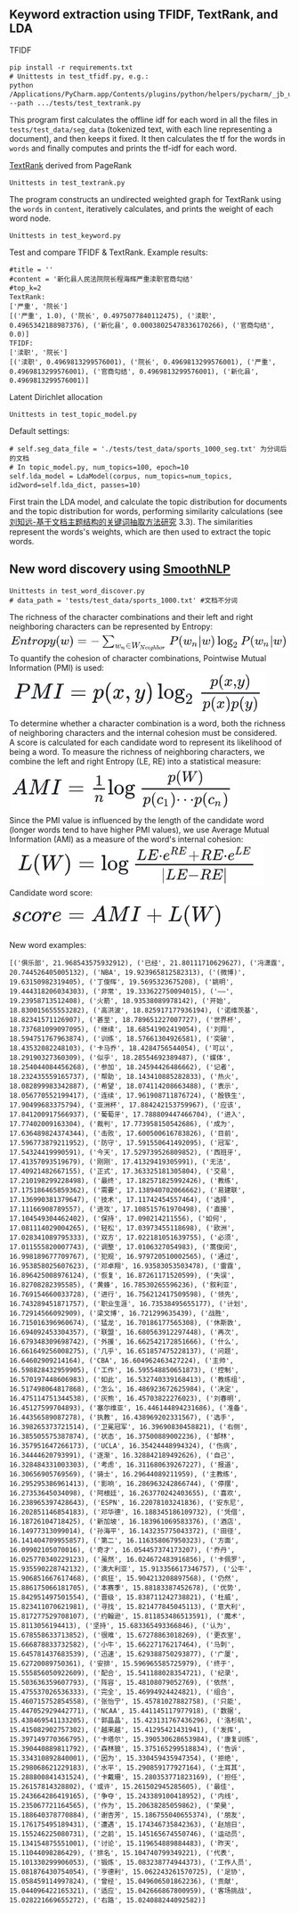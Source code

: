 ## Keyword extraction using TFIDF, TextRank, and LDA

TFIDF  
```
pip install -r requirements.txt
# Unittests in test_tfidf.py, e.g.:
python /Applications/PyCharm.app/Contents/plugins/python/helpers/pycharm/_jb_unittest_runner.py --path .../tests/test_textrank.py 
```  
This program first calculates the offline idf for each word in all the files in ```tests/test_data/seg_data``` (tokenized text, with each line representing a document), and then keeps it fixed. It then calculates the tf for the words in ```words``` and finally computes and prints the tf-idf for each word.

[TextRank](https://web.eecs.umich.edu/~mihalcea/papers/mihalcea.emnlp04.pdf) derived from PageRank  
```
Unittests in test_textrank.py
```
The program constructs an undirected weighted graph for TextRank using the ```words``` in ```content```, iteratively calculates, and prints the weight of each word node.

```
Unittests in test_keyword.py
```  
Test and compare TFIDF & TextRank. Example results:  
```
#title = ''
#content = '新化县人民法院院长程海辉严重渎职官商勾结'
#top_k=2
TextRank:
['严重', '院长']
[('严重', 1.0), ('院长', 0.4975077840112475), ('渎职', 0.4965342188987376), ('新化县', 0.00038025478336170266), ('官商勾结', 0.0)]
TFIDF:
['渎职', '院长']
[('渎职', 0.4969813299576001), ('院长', 0.4969813299576001), ('严重', 0.4969813299576001), ('官商勾结', 0.4969813299576001), ('新化县', 0.4969813299576001)]
```  

Latent Dirichlet allocation  
```
Unittests in test_topic_model.py
```  
Default settings:  
```
# self.seg_data_file = './tests/test_data/sports_1000_seg.txt' 为分词后的文档
# In topic_model.py, num_topics=100, epoch=10
self.lda_model = LdaModel(corpus, num_topics=num_topics, id2word=self.lda_dict, passes=10)
```  
First train the LDA model, and calculate the topic distribution for documents and the topic distribution for words, performing similarity calculations (see [刘知远-基于文档主题结构的关键词抽取方法研究](http://www.nlpir.org/wordpress/attachments/2011/12/%E5%88%98%E7%9F%A5%E8%BF%9C-%E5%9F%BA%E4%BA%8E%E6%96%87%E6%A1%A3%E4%B8%BB%E9%A2%98%E7%BB%93%E6%9E%84%E7%9A%84%E5%85%B3%E9%94%AE%E8%AF%8D%E6%8A%BD%E5%8F%96%E6%96%B9%E6%B3%95%E7%A0%94%E7%A9%B6.pdf) 3.3). The similarities represent the words's weights, which are then used to extract the topic words.


## New word discovery using [SmoothNLP](https://zhuanlan.zhihu.com/p/80385615)

```
Unittests in test_word_discover.py
# data_path = 'tests/test_data/sports_1000.txt' #文档不分词
```

The richness of the character combinations and their left and right neighboring characters can be represented by Entropy:  
![](https://github.com/WillongWang/Awesome-LLM-NLP-projects-updating-/blob/main/Keyword%20extraction%20with%20IR%20and%20LDA%20%26%20New%20word%20discovery/1.png)  
To quantify the cohesion of character combinations, Pointwise Mutual Information (PMI) is used:  
![](https://github.com/WillongWang/Awesome-LLM-NLP-projects-updating-/blob/main/Keyword%20extraction%20with%20IR%20and%20LDA%20%26%20New%20word%20discovery/2.png)  
To determine whether a character combination is a word, both the richness of neighboring characters and the internal cohesion must be considered.  
A score is calculated for each candidate word to represent its likelihood of being a word. To measure the richness of neighboring characters, we combine the left and right Entropy (LE, RE) into a statistical measure:  
![](https://github.com/WillongWang/Awesome-LLM-NLP-projects-updating-/blob/main/Keyword%20extraction%20with%20IR%20and%20LDA%20%26%20New%20word%20discovery/3.png)  
Since the PMI value is influenced by the length of the candidate word (longer words tend to have higher PMI values), we use Average Mutual Information (AMI) as a measure of the word's internal cohesion:  
![](https://github.com/WillongWang/Awesome-LLM-NLP-projects-updating-/blob/main/Keyword%20extraction%20with%20IR%20and%20LDA%20%26%20New%20word%20discovery/4.png)  
Candidate word score:  
![](https://github.com/WillongWang/Awesome-LLM-NLP-projects-updating-/blob/main/Keyword%20extraction%20with%20IR%20and%20LDA%20%26%20New%20word%20discovery/5.png)

New word examples:  
```
[('俱乐部', 21.968543575932912), ('已经', 21.80111710629627), ('冯潇霆', 20.744526405005132), ('NBA', 19.923965812582313), ('(微博)', 19.63150982319405), ('丁俊晖', 19.5695323675208), ('姚明', 19.444318206034303), ('非常', 19.333622750094015), ('——', 19.23958713512408), ('火箭', 18.93538089978142), ('开始', 18.830015655553282), ('高洪波', 18.825917177936194), ('诺维茨基', 18.82341571126907), ('甚至', 18.789651227007727), ('世界杯', 18.737681099097095), ('继续', 18.68541902419054), ('刘翔', 18.594751767963874), ('训练', 18.57661304926581), ('突破', 18.43532082248103), ('卡马乔', 18.4284756544054), ('可以', 18.29190327360309), ('似乎', 18.28554692389487), ('媒体', 18.254044084456268), ('参加', 18.24594426486662), ('记者', 18.232435559165737), ('帮助', 18.143410885282833), ('热火', 18.082899983342887), ('希望', 18.074114208663488), ('表示', 18.056770552199417), ('连续', 17.961908711876724), ('殷铁生', 17.90499683375794), ('亚洲杯', 17.884242153759967), ('应该', 17.841200917566937), ('葡萄牙', 17.788809447466704), ('进入', 17.77402009163304), ('裁判', 17.773958150542686), ('成为', 17.636489824374344), ('击败', 17.600500616783826), ('目前', 17.596773879211952), ('防守', 17.591550641492095), ('冠军', 17.54324419990591), ('今天', 17.529739526809852), ('西班牙', 17.41357093519679), ('刚刚', 17.41329419305991), ('无法', 17.40921482667155), ('正式', 17.363325181305804), ('交易', 17.210198299228498), ('最终', 17.182571825992426), ('教练', 17.175186465859362), ('需要', 17.138940702066662), ('易建联', 17.136990381379647), ('技术', 17.11742454557464), ('选择', 17.11166908789557), ('进攻', 17.108515761970498), ('直接', 17.104549304462402), ('保持', 17.090214211556), ('如何', 17.081114029004265), ('轻松', 17.03973455118698), ('欧洲', 17.028341089795333), ('双方', 17.022181051639755), ('必须', 17.011555820007743), ('调整', 17.0106327054983), ('蒿俊闵', 16.998189677709767), ('犯规', 16.979720510002565), ('通过', 16.953858025607623), ('邓卓翔', 16.93583053503478), ('雷霆', 16.896425008976124), ('恢复', 16.87261171520599), ('失误', 16.82708282395585), ('黄蜂', 16.78530265596236), ('叙利亚', 16.769154660033728), ('进行', 16.756212417509598), ('领先', 16.743289451871757), ('职业生涯', 16.73538495655177), ('计划', 16.72914566092909), ('梁文博', 16.721299635439), ('战胜', 16.715016396960674), ('猛龙', 16.70186177565308), ('休斯敦', 16.694092453304357), ('联盟', 16.680563912297448), ('再次', 16.679348309698742), ('外援', 16.662542172851666), ('什么', 16.661649256008275), ('几乎', 16.651857475228137), ('问题', 16.64602909214164), ('CBA', 16.604962463427224), ('主帅', 16.598828432959905), ('工作', 16.595548850651873), ('控制', 16.570197448606983), ('如此', 16.532740339168413), ('教练组', 16.517498064817868), ('怎么', 16.486923672625984), ('决定', 16.475114751344538), ('灰熊', 16.45703822276023), ('刘春明', 16.45127599704893), ('塞尔维亚', 16.446144894231686), ('准备', 16.44356589087278), ('执教', 16.438969202331567), ('选手', 16.398265373721514), ('卫冕冠军', 16.39690830458821), ('右侧', 16.385505575387874), ('状态', 16.37500889002236), ('郜林', 16.357951647266173), ('UCLA', 16.35424448994324), ('伤病', 16.34444620793991), ('逐渐', 16.328842189492626), ('自己', 16.328484331003303), ('考虑', 16.311680639267227), ('报道', 16.30656905769569), ('骑士', 16.29644089211959), ('主教练', 16.295295386961413), ('影响', 16.286963242866744), ('停摆', 16.27353645034098), ('阿根廷', 16.263770242403655), ('喜欢', 16.238965397428643), ('ESPN', 16.22078103241836), ('安东尼', 16.202851146854183), ('邓华德', 16.188345186109732), ('凭借', 16.18726104718425), ('新加坡', 16.183961069583376), ('酒店', 16.14977313099014), ('孙海平', 16.143235775043372), ('田径', 16.141404709955857), ('第二', 16.116358067950323), ('方面', 16.09902105070016), ('奇才', 16.054457374173207), ('乔丹', 16.025770340229123), ('虽然', 16.024672483916856), ('卡佩罗', 15.935590228742132), ('澳大利亚', 15.913356617346757), ('公牛', 15.906851667617468), ('疯狂', 15.904213208897568), ('仍然', 15.886175066181705), ('本赛季', 15.88183387452678), ('优势', 15.842951497501554), ('晋级', 15.838711242738821), ('杜威', 15.823411070621981), ('寻找', 15.821477845045113), ('意大利', 15.817277529708107), ('约翰逊', 15.811853486513591), ('魔术', 15.8113056194413), ('坚持', 15.683365493366846), ('认为', 15.678558633713852), ('很难', 15.67278863018269), ('更衣室', 15.666878833732582), ('小牛', 15.66227176217464), ('马刺', 15.645781437683539), ('迅速', 15.629388750293877), ('广厦', 15.62720089750361), ('安排', 15.596965585725979), ('终于', 15.555856050922609), ('配合', 15.541188028354721), ('纪录', 15.503636359607793), ('阵容', 15.48108079052769), ('依然', 15.475537026536333), ('完全', 15.46994924424821), ('组合', 15.460715752854558), ('张怡宁', 15.45781027882758), ('只能', 15.447052929442771), ('NCAA', 15.441145117977918), ('数据', 15.438469541133205), ('郭晶晶', 15.423131767436296), ('洛杉矶', 15.415082902757302), ('越来越', 15.41295421431941), ('发挥', 15.397149770366795), ('卡塔尔', 15.390530628653984), ('康复训练', 15.390440889811792), ('森林狼', 15.375165299518834), ('告诉', 15.334310892840001), ('因为', 15.330459435947354), ('拒绝', 15.298068621229183), ('水平', 15.290859177927164), ('土耳其', 15.288800841431524), ('卡戴珊', 15.280353771823169), ('担任', 15.26157814328802), ('或许', 15.261502945285605), ('最佳', 15.243664286419165), ('争夺', 15.243389100418952), ('内线', 15.235067721164565), ('作为', 15.20638285059862), ('荣昊', 15.188640378770884), ('谢杏芳', 15.186755040655374), ('朋友', 15.176175495189431), ('遭遇', 15.174346735842363), ('赵旭日', 15.155246225080731), ('之前', 15.145165674550746), ('运动员', 15.134154875551001), ('讨论', 15.119654889884483), ('昨天', 15.11044098286429), ('排名', 15.104740799349221), ('代表', 15.101330299906053), ('锻炼', 15.083238774944373), ('工作人员', 15.081876430754054), ('亨德利', 15.062243261570725), ('足协', 15.058459114997824), ('曾经', 15.049606501862236), ('贡献', 15.044096422165321), ('适应', 15.042666867800959), ('客场挑战', 15.028221669655272), ('右路', 15.024088244092582)]
```

